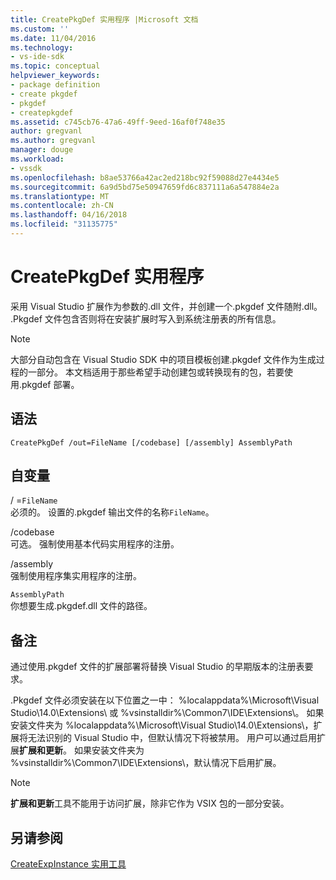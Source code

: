 ```yaml
---
title: CreatePkgDef 实用程序 |Microsoft 文档
ms.custom: ''
ms.date: 11/04/2016
ms.technology:
- vs-ide-sdk
ms.topic: conceptual
helpviewer_keywords:
- package definition
- create pkgdef
- pkgdef
- createpkgdef
ms.assetid: c745cb76-47a6-49ff-9eed-16af0f748e35
author: gregvanl
ms.author: gregvanl
manager: douge
ms.workload:
- vssdk
ms.openlocfilehash: b8ae53766a42ac2ed218bc92f59088d27e4434e5
ms.sourcegitcommit: 6a9d5bd75e50947659fd6c837111a6a547884e2a
ms.translationtype: MT
ms.contentlocale: zh-CN
ms.lasthandoff: 04/16/2018
ms.locfileid: "31135775"
---
```

# <a name="createpkgdef-utility"></a>CreatePkgDef 实用程序
采用 Visual Studio 扩展作为参数的.dll 文件，并创建一个.pkgdef 文件随附.dll。 .Pkgdef 文件包含否则将在安装扩展时写入到系统注册表的所有信息。  
  
> [!NOTE]
>  大部分自动包含在 Visual Studio SDK 中的项目模板创建.pkgdef 文件作为生成过程的一部分。 本文档适用于那些希望手动创建包或转换现有的包，若要使用.pkgdef 部署。  
  
## <a name="syntax"></a>语法  
  
```  
CreatePkgDef /out=FileName [/codebase] [/assembly] AssemblyPath  
```  
  
## <a name="arguments"></a>自变量  
 / =`FileName`  
 必须的。 设置的.pkgdef 输出文件的名称`FileName`。  
  
 /codebase  
 可选。 强制使用基本代码实用程序的注册。  
  
 /assembly  
 强制使用程序集实用程序的注册。  
  
 `AssemblyPath`  
 你想要生成.pkgdef.dll 文件的路径。  
  
## <a name="remarks"></a>备注  
 通过使用.pkgdef 文件的扩展部署将替换 Visual Studio 的早期版本的注册表要求。  
  
 .Pkgdef 文件必须安装在以下位置之一中： %localappdata%\Microsoft\Visual Studio\14.0\Extensions\ 或 %vsinstalldir%\Common7\IDE\Extensions\\。 如果安装文件夹为 %localappdata%\Microsoft\Visual Studio\14.0\Extensions\\，扩展将无法识别的 Visual Studio 中，但默认情况下将被禁用。 用户可以通过启用扩展**扩展和更新**。 如果安装文件夹为 %vsinstalldir%\Common7\IDE\Extensions\\，默认情况下启用扩展。  
  
> [!NOTE]
>  **扩展和更新**工具不能用于访问扩展，除非它作为 VSIX 包的一部分安装。  
  
## <a name="see-also"></a>另请参阅  
 [CreateExpInstance 实用工具](../../extensibility/internals/createexpinstance-utility.md)